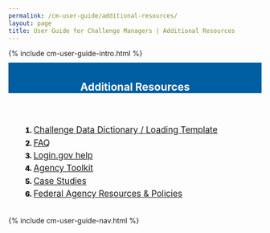 ```yaml
---
permalink: /cm-user-guide/additional-resources/
layout: page
title: User Guide for Challenge Managers | Additional Resources
---
```

<div class="row">
  <div class="col-sm-12">{% include cm-user-guide-intro.html %}</div>
</div>
<div class="row" style="padding-top: 10px; padding-bottom: 30px;">
  <div class="col-sm-12" style="padding-top: 6px; background-color: #005ea2; color: #ffffff; text-align: center;">
    <h2>Additional Resources</h2>
  </div>
</div>
<div class="row">
  <div class="col-sm-7">
    <ol style="padding-left: 50px;">
      <li style="font-weight:900;"><span style="font-size: 1.06rem; line-height: 1.5; font-weight: 400;"><a href="https://portal.challenge.gov/pdfs/creating_new_challenge-2bacf3110244f70dbc8d0f0cd2369aad.pdf?vsn=d">Challenge Data Dictionary / Loading Template</a></span></li>
<li style="font-weight:900;"><span style="font-size: 1.06rem; line-height: 1.5; font-weight: 400;"><a href="https://www.challenge.gov/toolkit/faq/">FAQ</a></span></li>
<li style="font-weight:900;"><span style="font-size: 1.06rem; line-height: 1.5; font-weight: 400;"><a href="https://www.login.gov/help/">Login.gov help</a></span></li>
<li style="font-weight:900;"><span style="font-size: 1.06rem; line-height: 1.5; font-weight: 400;"><a href="https://www.challenge.gov/assets/document-library/ChallengeGov_Federal_Agency_Toolkit_13Oct2021.pdf">Agency Toolkit</a></span></li>
<li style="font-weight:900;"><span style="font-size: 1.06rem; line-height: 1.5; font-weight: 400;"><a href="https://www.challenge.gov/toolkit/case-studies/">Case Studies</a></span></li>
<li style="font-weight:900;"><span style="font-size: 1.06rem; line-height: 1.5; font-weight: 400;"><a href="https://www.challenge.gov/toolkit/resources/">Federal Agency Resources & Policies</a></span></li>
    </ol>
</div>

  <div class="col-sm-1">&nbsp;</div>
  <div class="col-sm-4"> {% include cm-user-guide-nav.html %} </div>
</div>
